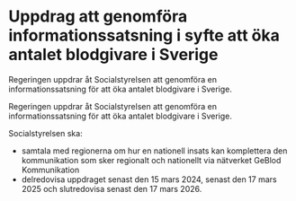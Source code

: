 # Uppdrag att genomföra informationssatsning i syfte att öka antalet blodgivare i Sverige

Regeringen uppdrar åt Socialstyrelsen att genomföra en informationssatsning för att öka antalet blodgivare i Sverige.

Regeringen uppdrar åt Socialstyrelsen att genomföra en informationssatsning för att öka antalet blodgivare i Sverige.

Socialstyrelsen ska:

* samtala med regionerna om hur en nationell insats kan komplettera den kommunikation som sker regionalt och nationellt via nätverket GeBlod Kommunikation
* delredovisa uppdraget senast den 15 mars 2024, senast den 17 mars 2025 och slutredovisa senast den 17 mars 2026.
